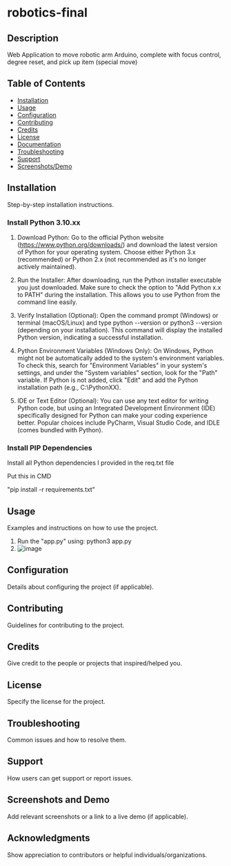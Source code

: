 # robotics-final


## Description
Web Application to move robotic arm Arduino, complete with focus control, degree reset, and pick up item (special move)

## Table of Contents

- [Installation](#installation)
- [Usage](#usage)
- [Configuration](#configuration)
- [Contributing](#contributing)
- [Credits](#credits)
- [License](#license)
- [Documentation](https://link-to-full-docs-if-any)
- [Troubleshooting](#troubleshooting)
- [Support](#support)
- [Screenshots/Demo](#screenshots-and-demo)

## Installation

Step-by-step installation instructions.

### Install Python 3.10.xx

1. Download Python: Go to the official Python website (https://www.python.org/downloads/) and download the latest version of Python for your operating system. Choose either Python 3.x (recommended) or Python 2.x (not recommended as it's no longer actively maintained).

2. Run the Installer: After downloading, run the Python installer executable you just downloaded. Make sure to check the option to "Add Python x.x to PATH" during the installation. This allows you to use Python from the command line easily.

3. Verify Installation (Optional): Open the command prompt (Windows) or terminal (macOS/Linux) and type python --version or python3 --version (depending on your installation). This command will display the installed Python version, indicating a successful installation.

4. Python Environment Variables (Windows Only): On Windows, Python might not be automatically added to the system's environment variables. To check this, search for "Environment Variables" in your system's settings, and under the "System variables" section, look for the "Path" variable. If Python is not added, click "Edit" and add the Python installation path (e.g., C:\PythonXX\).

5. IDE or Text Editor (Optional): You can use any text editor for writing Python code, but using an Integrated Development Environment (IDE) specifically designed for Python can make your coding experience better. Popular choices include PyCharm, Visual Studio Code, and IDLE (comes bundled with Python).

### Install PIP Dependencies

Install all Python dependencies I provided in the req.txt file

Put this in CMD

"pip install -r requirements.txt"

## Usage

Examples and instructions on how to use the project.

1. Run the "app.py" using: python3 app.py
2. ![image](https://github.com/randyisalive/robotics-final/assets/99945506/944731b2-4e69-4ef0-b848-f6fed9540f15)


## Configuration

Details about configuring the project (if applicable).

## Contributing

Guidelines for contributing to the project.

## Credits

Give credit to the people or projects that inspired/helped you.

## License

Specify the license for the project.

## Troubleshooting

Common issues and how to resolve them.

## Support

How users can get support or report issues.

## Screenshots and Demo

Add relevant screenshots or a link to a live demo (if applicable).

## Acknowledgments

Show appreciation to contributors or helpful individuals/organizations.
